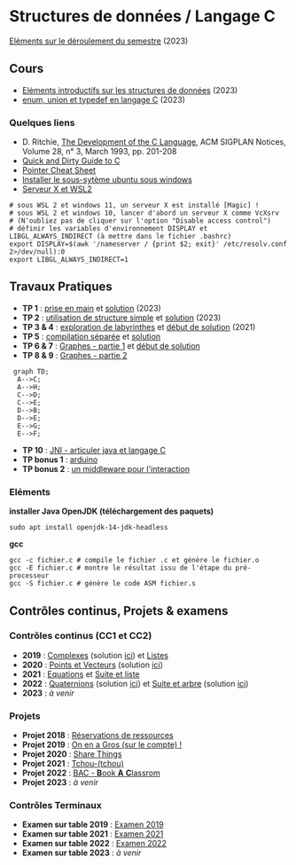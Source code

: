 # Structures de données / Langage C
[Eléments sur le déroulement du semestre](https://github.com/truillet/upssitech/blob/master/CUPGE/L2/SDD/Cours/infos_L2CUPGE_UPSSITECH.pdf) (2023)

## Cours
* [Eléments introductifs sur les structures de données](https://github.com/truillet/upssitech/blob/master/CUPGE/L2/SDD/Cours/introduction_SdD.pdf) (2023)
* [enum, union et typedef en langage C](https://github.com/truillet/upssitech/blob/master/CUPGE/L2/SDD/Cours/types_avances_C.pdf) (2023)

### Quelques liens 

* D. Ritchie, [The Development of the C Language](https://dl.acm.org/doi/10.1145/155360.155580), ACM SIGPLAN Notices, Volume 28, n° 3, March 1993, pp. 201-208
* [Quick and Dirty Guide to C](https://courses.cs.washington.edu/courses/cse351/14sp/sections/1/Cheatsheet-c.pdf)
* [Pointer Cheat Sheet](https://c-for-dummies.com/caio/pointer-cheatsheet.php)
* [Installer le sous-sytème ubuntu sous windows](https://learn.microsoft.com/fr-fr/windows/wsl/install)
* [Serveur X et WSL2](https://medium.com/javarevisited/using-wsl-2-with-x-server-linux-on-windows-a372263533c3)

```
# sous WSL 2 et windows 11, un serveur X est installé [Magic] ! 
# sous WSL 2 et windows 10, lancer d'abord un serveur X comme VcXsrv
# (N'oubliez pas de cliquer sur l'option "Disable access control")
# définir les variables d'environnement DISPLAY et LIBGL_ALWAYS_INDIRECT (à mettre dans le fichier .bashrc)
export DISPLAY=$(awk '/nameserver / {print $2; exit}' /etc/resolv.conf 2>/dev/null):0
export LIBGL_ALWAYS_INDIRECT=1
```

## Travaux Pratiques

* **TP 1** : [prise en main](https://github.com/truillet/upssitech/blob/master/CUPGE/L2/SDD/TP/TP1_Prise_en_main.pdf) et [solution](https://github.com/truillet/ups/blob/master/l2cupge/TP/solutions/sum.c) (2023)
* **TP 2** : [utilisation de structure simple](https://github.com/truillet/upssitech/blob/master/CUPGE/L2/SDD/TP/TP2_Structure_Simple.pdf) et [solution](https://github.com/truillet/ups/blob/master/l2cupge/TP/solutions/jeucarte.c) (2023)
* **TP 3 & 4** : [exploration de labyrinthes](https://github.com/truillet/ups/blob/master/l2cupge/TP/TP3-4_Exploration.pdf) et [début de solution]() (2021)
* **TP 5** : [compilation séparée](https://github.com/truillet/ups/blob/master/l2cupge/TP/TP5_Compilation_Separee.pdf) et [solution](https://github.com/truillet/ups/blob/master/l2cupge/TP/solutions/compilation_separee.zip)
* **TP 6 & 7** : [Graphes - partie 1](https://github.com/truillet/ups/blob/master/l2cupge/TP/TP6-7_Graphes1.pdf) et [début de solution](https://github.com/truillet/ups/blob/master/l2cupge/TP/solutions/Graphes_LC.zip)
* **TP 8 & 9** : [Graphes - partie 2](https://github.com/truillet/ups/blob/master/l2cupge/TP/TP8-9_Graphes2.pdf)
```mermaid
 graph TD;
  A-->C;
  A-->H;
  C-->D;
  C-->E;
  D-->B;
  D-->E;
  E-->G;
  E-->F;
```
* **TP 10** : [JNI - articuler java et langage C](https://github.com/truillet/ups/blob/master/l2cupge/TP/TP10_JNI_C.pdf)
* **TP bonus 1** : [arduino](https://github.com/truillet/ups/blob/master/l2cupge/TP/TPbonus1_arduino.pdf)
* **TP bonus 2** : [un middleware pour l'interaction](https://github.com/truillet/ups/blob/master/l2cupge/TP/TPbonus2_ivy_middleware.pdf) 

### Eléments
__installer Java OpenJDK (téléchargement des paquets)__
```
sudo apt install openjdk-14-jdk-headless
```

__gcc__
```
gcc -c fichier.c # compile le fichier .c et génère le fichier.o
gcc -E fichier.c # montre le résultat issu de l'étape du pré-processeur
gcc -S fichier.c # génère le code ASM fichier.s
```

## Contrôles continus, Projets & examens
### Contrôles continus (CC1 et CC2)

  *  **2019** : [Complexes](https://github.com/truillet/ups/blob/master/l2cupge/CC/CC1_Structures_2019.pdf) (solution [ici](https://github.com/truillet/ups/blob/master/l2cupge/CC/Complexe.zip)) et [Listes](https://github.com/truillet/ups/blob/master/l2cupge/CC/CC2_Pointeurs_2019.pdf)
  *  **2020** : [Points et Vecteurs](https://github.com/truillet/ups/blob/master/l2cupge/CC/CC1_Structures_2020.pdf) (solution [ici](https://github.com/truillet/ups/blob/master/l2cupge/CC/CC1_2020.zip))
  *  **2021** : [Equations](https://github.com/truillet/ups/blob/master/l2cupge/CC/CC1_Structures_2021.pdf) et [Suite et liste](https://github.com/truillet/ups/blob/master/l2cupge/CC/CC2_ExamenMachine_2021.pdf)
  *  **2022** : [Quaternions](https://github.com/truillet/ups/blob/master/l2cupge/CC/CC1_Structures_2022.pdf) (solution [ici](https://github.com/truillet/ups/blob/master/l2cupge/CC/CC1_2022.zip)) et [Suite et arbre](https://github.com/truillet/ups/blob/master/l2cupge/CC/CC2_ExamenMachine_2022.pdf) (solution [ici](https://github.com/truillet/ups/blob/master/l2cupge/CC/CC2_2022.zip))
  * **2023** : *à venir*

### Projets
* **Projet 2018** : [Réservations de ressources](https://github.com/truillet/ups/blob/master/l2cupge/CC/Projet_Info_2018.pdf)
* **Projet 2019** : [On en a Gros (sur le compte) !](https://github.com/truillet/ups/blob/master/l2cupge/CC/Projet_Info_2019.pdf)
* **Projet 2020** : [Share Things](https://github.com/truillet/ups/blob/master/l2cupge/CC/Projet_Info_2020.pdf)
* **Projet 2021** : [Tchou-(tchou)](https://github.com/truillet/ups/blob/master/l2cupge/CC/Projet_Info_2021.pdf)
* **Projet 2022** : [BAC - **B**ook **A** **C**lassrom](https://github.com/truillet/ups/blob/master/l2cupge/CC/Projet_Info_2022.pdf)
* **Projet 2023** : *à venir*

### Contrôles Terminaux
* **Examen sur table 2019** : [Examen 2019](https://github.com/truillet/ups/blob/master/l2cupge/CC/CT_Examen_L2CUPGE_2019_session1.pdf)
* **Examen sur table 2021** : [Examen 2021](https://github.com/truillet/ups/blob/master/l2cupge/CC/CT_Examen_L2CUPGE_2021_session1.pdf)
* **Examen sur table 2022** : [Examen 2022](https://github.com/truillet/upssitech/blob/master/CUPGE/L2/SDD/CC/CT_Examen_L2CUPGE_2022_session1.pdf)
* **Examen sur table 2023** : *à venir*

